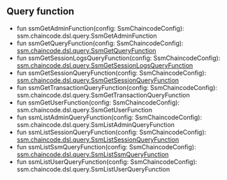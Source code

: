 

## Query function  
 - fun ssmGetAdminFunction(config: SsmChaincodeConfig): ssm.chaincode.dsl.query.SsmGetAdminFunction
 - fun ssmGetQueryFunction(config: SsmChaincodeConfig): [ssm.chaincode.dsl.query.SsmGetQueryFunction](/docs/ssm-chaincode-signing-state-machine--page#get-ssm)
 - fun ssmGetSessionLogsQueryFunction(config: SsmChaincodeConfig): [ssm.chaincode.dsl.query.SsmGetSessionLogsQueryFunction](/docs/ssm-chaincode-session--page#get-session-logs)
 - fun ssmGetSessionQueryFunction(config: SsmChaincodeConfig): [ssm.chaincode.dsl.query.SsmGetSessionQueryFunction](/docs/ssm-chaincode-session--page#get-session)
 - fun ssmGetTransactionQueryFunction(config: SsmChaincodeConfig): ssm.chaincode.dsl.query.SsmGetTransactionQueryFunction
 - fun ssmGetUserFunction(config: SsmChaincodeConfig): ssm.chaincode.dsl.query.SsmGetUserFunction
 - fun ssmListAdminQueryFunction(config: SsmChaincodeConfig): ssm.chaincode.dsl.query.SsmListAdminQueryFunction
 - fun ssmListSessionQueryFunction(config: SsmChaincodeConfig): [ssm.chaincode.dsl.query.SsmListSessionQueryFunction](/docs/ssm-chaincode-session--page#list-sessions)
 - fun ssmListSsmQueryFunction(config: SsmChaincodeConfig): [ssm.chaincode.dsl.query.SsmListSsmQueryFunction](/docs/ssm-chaincode-signing-state-machine--page#list-ssms)
 - fun ssmListUserQueryFunction(config: SsmChaincodeConfig): ssm.chaincode.dsl.query.SsmListUserQueryFunction

